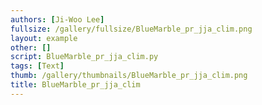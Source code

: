 ```yaml
---
authors: [Ji-Woo Lee]
fullsize: /gallery/fullsize/BlueMarble_pr_jja_clim.png
layout: example
other: []
script: BlueMarble_pr_jja_clim.py
tags: [Text]
thumb: /gallery/thumbnails/BlueMarble_pr_jja_clim.png
title: BlueMarble_pr_jja_clim
---
```

